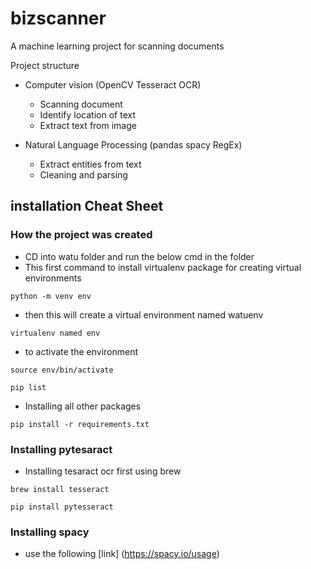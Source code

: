 # bizscanner

A machine learning project for scanning documents

Project structure

- Computer vision (OpenCV Tesseract OCR)

  - Scanning document
  - Identify location of text
  - Extract text from image

- Natural Language Processing (pandas spacy RegEx)
  - Extract entities from text
  - Cleaning and parsing

## installation Cheat Sheet

### How the project was created

- CD into watu folder and run the below cmd in the folder
- This first command to install virtualenv package for creating virtual environments

```
python -m venv env
```

- then this will create a virtual environment named watuenv

```
virtualenv named env
```

- to activate the environment

```
source env/bin/activate
```

```
pip list
```

- Installing all other packages

```
pip install -r requirements.txt
```

### Installing pytesaract

- Installing tesaract ocr first using brew

```
brew install tesseract
```

```
pip install pytesseract
```

### Installing spacy

- use the following [link] (https://spacy.io/usage)
